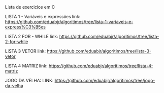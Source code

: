 Lista de exercicios em C

LISTA 1 - Variáveis e expressões
link: https://github.com/eduabjr/algoritimos/tree/lista-1-variaveis-e-express%C3%B5es

LISTA 2 FOR - WHILE
link: https://github.com/eduabjr/algoritimos/tree/lista-2-for-while

LISTA 3 VETOR
link: https://github.com/eduabjr/algoritimos/tree/lista-3-vetor

LISTA 4 MATRIZ
link: https://github.com/eduabjr/algoritimos/tree/lista-4-matriz

JOGO DA VELHA:
LINK: https://github.com/eduabjr/algoritimos/tree/jogo-da-velha

